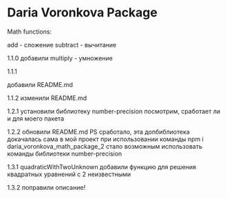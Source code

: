 # Daria Voronkova Package

Math functions:

add - сложение
subtract - вычитание

1.1.0
добавили multiply - умножение

1.1.1

добавили README.md

1.1.2
изменили README.md

1.2.1
установили библиотеку number-precision
посмотрим, сработает ли и для моего пакета

1.2.2
обновили README.md
PS сработало,
эта допбиблиотека докачалась сама в мой проект при использовании команды
npm i daria_voronkova_math_package_2
стало возможным использовать команды библиотеки number-precision

1.3.1
quadraticWithTwoUnknown
добавили функцию для решения квадратных уравнений с 2 неизвестными

1.3.2
поправили описание!

